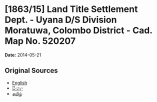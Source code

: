 # [1863/15] Land Title Settlement Dept. - Uyana D/S Division Moratuwa, Colombo District - Cad. Map No. 520207

**Date:** 2014-05-21

## Original Sources

- [English](https://documents.gov.lk/view/extra-gazettes/2014/5/1863-15_E.pdf)
- [සිංහල](https://documents.gov.lk/view/extra-gazettes/2014/5/1863-15_S.pdf)
- [தமிழ்](https://documents.gov.lk/view/extra-gazettes/2014/5/1863-15_T.pdf)
